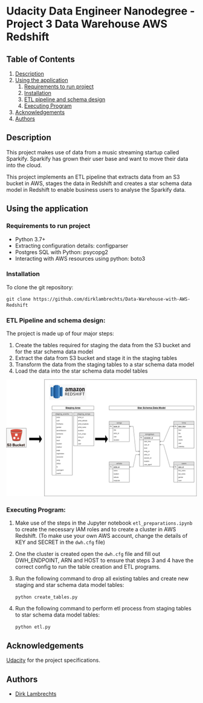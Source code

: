 # Udacity Data Engineer Nanodegree - Project 3 Data Warehouse AWS Redshift

## Table of Contents
1. [Description](#description)
2. [Using the application](#getting_started)
	1. [Requirements to run project](#dependencies)
	2. [Installation](#installation)
	3. [ETL pipeline and schema design](#using)
	4. [Executing Program](#execution)    
3. [Acknowledgements](#acknowledgements)
4. [Authors](#authors)


<a name="descripton"></a>
## Description
This project makes use of data from a music streaming startup called Sparkify. Sparkify has grown their user base and want to move their data into the cloud. 

This project implements an ETL pipeline that extracts data from an S3 bucket in AWS, stages the data in Redshift and creates a star schema data model in Redshift to enable business users to analyse the Sparkify data.  


<a name="getting_started"></a>
## Using the application

<a name="dependencies"></a>
### Requirements to run project
* Python 3.7+
* Extracting configuration details: configparser
* Postgres SQL with Python: psycopg2
* Interacting with AWS resources using python: boto3

<a name="installation"></a>
### Installation
To clone the git repository:
```
git clone https://github.com/dirklambrechts/Data-Warehouse-with-AWS-Redshift
```

<a name="using"></a>
### ETL Pipeline and schema design:
The project is made up of four major steps: 

1. Create the tables required for staging the data from the S3 bucket and for the star schema data model
2. Extract the data from S3 bucket and stage it in the staging tables
3. Transform the data from the staging tables to a star schema data model
4. Load the data into the star schema data model tables

![](Datawarehouse_with_AWS_ERD.png)

<a name="execution"></a>
### Executing Program:

1. Make use of the steps in the Jupyter notebook `etl_preparations.ipynb` to create the necessary IAM roles and to create a cluster in AWS Redshift. (To make use your own AWS account, change the details of KEY and SECRET in the `dwh.cfg` file)

2. One the cluster is created open the `dwh.cfg` file and fill out DWH_ENDPOINT, ARN and HOST to ensure that steps 3 and 4 have the correct config to run the table creation and ETL programs.

3. Run the following command to drop all existing tables and create new staging and star schema data model tables:
    
    `python create_tables.py`

4. Run the following command to perform etl process from staging tables to star schema data model tables:
    
    `python etl.py`

<a name="acknowledgements"></a>
## Acknowledgements
[Udacity](https://www.udacity.com/) for the project specifications.

<a name="authors"></a>
## Authors

* [Dirk Lambrechts](https://github.com/dirklambrechts)